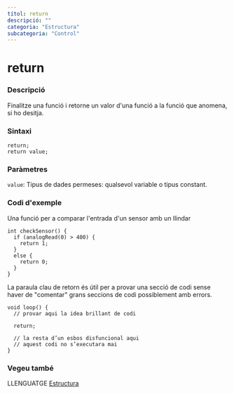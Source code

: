 ```yaml
---
títol: return
descripció: ""
categoria: "Estructura"
subcategoria: "Control"
---
```


# return

### Descripció

Finalitze una funció i retorne un valor d'una funció a la funció que anomena, si ho desitja.

### Sintaxi

`return;`  
`return value;`

### Paràmetres

`value`: Tipus de dades permeses: qualsevol variable o tipus constant.

### Codi d'exemple

Una funció per a comparar l'entrada d'un sensor amb un llindar

```
int checkSensor() {
  if (analogRead(0) > 400) {
    return 1;
  }
  else {
    return 0;
  }
}
```

La paraula clau de retorn és útil per a provar una secció de codi sense haver de "comentar" grans seccions de codi possiblement amb errors.

```
void loop() {
  // provar aqui la idea brillant de codi

  return;

  // la resta d’un esbos disfuncional aqui
  // aquest codi no s’executara mai
}
```

### Vegeu també

LLENGUATGE [Estructura](../../Estructura.md)
